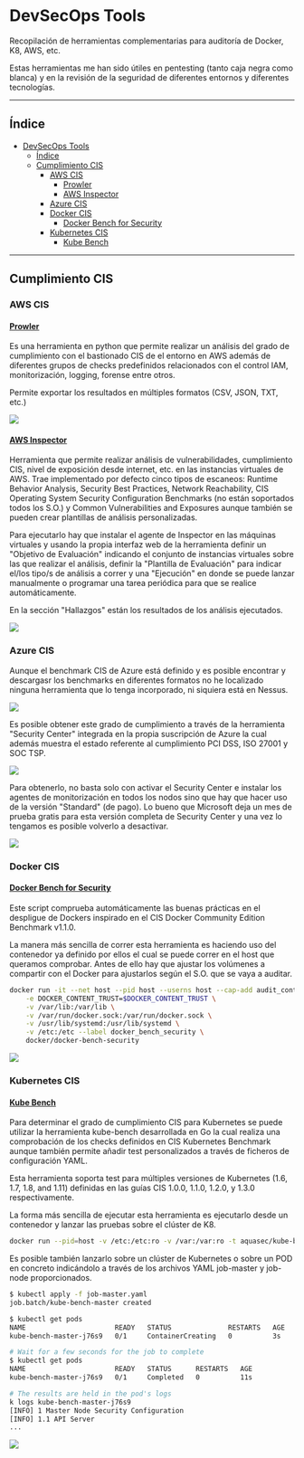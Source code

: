 # DevSecOps Tools
Recopilación de herramientas complementarias para auditoría de Docker, K8, AWS, etc. 

Estas herramientas me han sido útiles en pentesting (tanto caja negra como blanca) y en la revisión de la seguridad de diferentes entornos y diferentes tecnologías.

---

## Índice

- [DevSecOps Tools](#devsecops-tools)
  - [Índice](#%C3%ADndice)
  - [Cumplimiento CIS](#cumplimiento-cis)
    - [AWS CIS](#aws-cis)
      - [Prowler](#prowler)
      - [AWS Inspector](#aws-inspector)
    - [Azure CIS](#azure-cis)
    - [Docker CIS](#docker-cis)
      - [Docker Bench for Security](#docker-bench-for-security)
    - [Kubernetes CIS](#kubernetes-cis)
      - [Kube Bench](#kube-bench)

---

## Cumplimiento CIS

### AWS CIS

#### [Prowler](https://github.com/toniblyx/prowler)

Es una herramienta en python que permite realizar un análisis del grado de cumplimiento con el bastionado CIS de el entorno en AWS además de diferentes grupos de checks predefinidos relacionados con el control IAM, monitorización, logging, forense entre otros.

Permite exportar los resultados en múltiples formatos (CSV, JSON, TXT, etc.)

![](./img/prowler.png)

#### [AWS Inspector](http://console.aws.amazon.com/inspector/)

Herramienta que permite realizar análisis de vulnerabilidades, cumplimiento CIS, nivel de exposición desde internet, etc. en las instancias virtuales de AWS. Trae implementado por defecto cinco tipos de escaneos: Runtime Behavior Analysis, Security Best Practices, Network Reachability, CIS Operating System Security Configuration Benchmarks (no están soportados todos los S.O.) y Common Vulnerabilities and Exposures aunque también se pueden crear plantillas de análisis personalizadas.

Para ejecutarlo hay que instalar el agente de Inspector en las máquinas virtuales y usando la propia interfaz web de la herramienta definir un "Objetivo de Evaluación" indicando el conjunto de instancias virtuales sobre las que realizar el análisis, definir la "Plantilla de Evaluación" para indicar el/los tipo/s de análisis a correr y una "Ejecución" en donde se puede lanzar manualmente o programar una tarea periódica para que se realice automáticamente.

En la sección "Hallazgos" están los resultados de los análisis ejecutados.

![](./img/inspector.png)

### Azure CIS

Aunque el benchmark CIS de Azure está definido y es posible encontrar y descargasr los benchmarks en diferentes formatos no he localizado ninguna herramienta que lo tenga incorporado, ni siquiera está en Nessus.

![](./img/azure1.png)

Es posible obtener este grado de cumplimiento a través de la herramienta "Security Center" integrada en la propia suscripción de Azure la cual además muestra el estado referente al cumplimiento PCI DSS, ISO 27001 y SOC TSP.

![](./img/azure2.png)

Para obtenerlo, no basta solo con activar el Security Center e instalar los agentes de monitorización en todos los nodos sino que hay que hacer uso de la versión "Standard" (de pago). Lo bueno que Microsoft deja un mes de prueba gratis para esta versión completa de Security Center y una vez lo tengamos es posible volverlo a desactivar.

![](./img/azure3.png)

### Docker CIS

#### [Docker Bench for Security](https://github.com/docker/docker-bench-security)

Este script comprueba automáticamente las buenas prácticas en el despligue de Dockers inspirado en el CIS Docker Community Edition Benchmark v1.1.0.

La manera más sencilla de correr esta herramienta es haciendo uso del contenedor ya definido por ellos el cual se puede correr en el host que queramos comprobar. Antes de ello hay que ajustar los volúmenes a compartir con el Docker para ajustarlos según el S.O. que se vaya a auditar.

```bash
docker run -it --net host --pid host --userns host --cap-add audit_control \
    -e DOCKER_CONTENT_TRUST=$DOCKER_CONTENT_TRUST \
    -v /var/lib:/var/lib \
    -v /var/run/docker.sock:/var/run/docker.sock \
    -v /usr/lib/systemd:/usr/lib/systemd \
    -v /etc:/etc --label docker_bench_security \
    docker/docker-bench-security
```
![](./img/docker.png)

### Kubernetes CIS

#### [Kube Bench](https://github.com/aquasecurity/kube-bench)

Para determinar el grado de cumplimiento CIS para Kubernetes se puede utilizar la herramienta kube-bench desarrollada en Go la cual realiza una comprobación de los checks definidos en CIS Kubernetes Benchmark aunque también permite añadir test personalizados a través de ficheros de configuración YAML.

Esta herramienta soporta test para múltiples versiones de Kubernetes (1.6, 1.7, 1.8, and 1.11) definidas en las guías CIS 1.0.0, 1.1.0, 1.2.0, y 1.3.0 respectivamente.

La forma más sencilla de ejecutar esta herramienta es ejecutarlo desde un contenedor y lanzar las pruebas sobre el clúster de K8.

```bash
docker run --pid=host -v /etc:/etc:ro -v /var:/var:ro -t aquasec/kube-bench:latest <master|node>
```

Es posible también lanzarlo sobre un clúster de Kubernetes o sobre un POD en concreto indicándolo a través de los archivos YAML job-master y job-node proporcionados.

```bash
$ kubectl apply -f job-master.yaml 
job.batch/kube-bench-master created

$ kubectl get pods
NAME                      READY   STATUS              RESTARTS   AGE
kube-bench-master-j76s9   0/1     ContainerCreating   0          3s

# Wait for a few seconds for the job to complete
$ kubectl get pods
NAME                      READY   STATUS      RESTARTS   AGE
kube-bench-master-j76s9   0/1     Completed   0          11s

# The results are held in the pod's logs
k logs kube-bench-master-j76s9
[INFO] 1 Master Node Security Configuration
[INFO] 1.1 API Server
...
```
![](./img/cisk8.png)